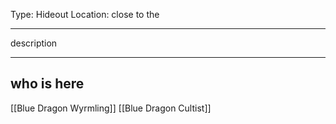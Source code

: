 Type: Hideout
Location: close to the 

---

description

---

## who is here

[[Blue Dragon Wyrmling]]
[[Blue Dragon Cultist]]